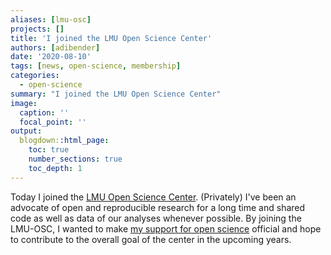 ```yaml
---
aliases: [lmu-osc]
projects: []
title: 'I joined the LMU Open Science Center'
authors: [adibender]
date: '2020-08-10'
tags: [news, open-science, membership]
categories:
  - open-science
summary: "I joined the LMU Open Science Center"
image:
  caption: ''
  focal_point: ''
output:
  blogdown::html_page:
    toc: true
    number_sections: true
    toc_depth: 1
---
```


Today I joined the [LMU Open Science Center](https://www.osc.uni-muenchen.de/index.html). (Privately) I've been an advocate of open and reproducible research for a long time and shared code as well as data of our analyses whenever possible. By joining the LMU-OSC, I wanted to make [my support for open science](https://www.osc.uni-muenchen.de/members/individual-members/bender/index.html) official and hope to contribute to the overall goal of the center in the upcoming years.
